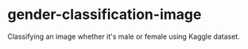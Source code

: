 # gender-classification-image
Classifying an image whether it's male or female using Kaggle dataset.
